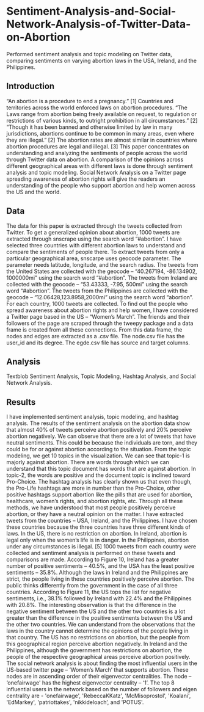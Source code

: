 # Sentiment-Analysis-and-Social-Network-Analysis-of-Twitter-Data-on-Abortion
Performed sentiment analysis and topic modeling on Twitter data, comparing sentiments on varying abortion laws in  the USA, Ireland, and the Philippines.

## Introduction

“An abortion is a procedure to end a pregnancy.” [1] Countries and territories across the world enforced laws on abortion procedures. “The Laws range from abortion being freely available on request, to regulation or restrictions of various kinds, to outright prohibition in all circumstances.” [2] “Though it has been banned and otherwise limited by law in many jurisdictions, abortions continue to be common in many areas, even where they are illegal.” [2] The abortion rates are almost similar in countries where abortion procedures are legal and illegal. [3]
This paper concentrates on understanding and analyzing the sentiments of people across the world through Twitter data on abortion. A comparison of the opinions across different geographical areas with different laws is done through sentiment analysis and topic modeling. Social Network Analysis on a Twitter page spreading awareness of abortion rights will give the readers an understanding of the people who support abortion and help women across the US and the world.

## Data

The data for this paper is extracted through the tweets collected from Twitter. To get a generalized opinion about abortion, 1000 tweets are extracted through snscrape using the search word “#abortion”.
I have selected three countries with different abortion laws to understand and compare the sentiments of people there. To extract tweets from only a particular geographical area, snscarpe uses geocode parameter. The parameter needs latitude, longitude, and the search radius. The tweets from the United States are collected with the geocode – “40.267194, -86.134902, 1000000mi” using the search word “#abortion”. The tweets from Ireland are collected with the geocode – “53.43333, -7.95, 500mi” using the search word “#abortion”. The tweets from the Philippines are collected with the geocode – “12.06428,123.8958,2000mi” using the search word “abortion”. For each country, 1000 tweets are collected.
To find out the people who spread awareness about abortion rights and help women, I have considered a Twitter page based in the US – “Women’s March”. The friends and their followers of the page are scraped through the tweepy package and a data frame is created from all these connections. From this data frame, the nodes and edges are extracted as a .csv file. The node.csv file has the user_id and its degree. The egde.csv file has source and target columns.

## Analysis

Textblob Sentiment Analysis, Topic Modeling, Hashtag Analysis, and Social Network Analysis.

## Results

I have implemented sentiment analysis, topic modeling, and hashtag analysis. The results of the sentiment analysis on the abortion data show that almost 40% of tweets perceive abortion positively and 20% perceive abortion negatively. We can observe that there are a lot of tweets that have neutral sentiments. This could be because the individuals are torn, and they could be for or against abortion according to the situation. From the topic modeling, we get 10 topics in the visualization. We can see that topic-1 is majorly against abortion. There are words through which we can understand that this topic document has words that are against abortion. In topic-2, the words are positive and the document topic is inclined toward Pro-Choice. The hashtag analysis has clearly shown us that even though, the Pro-Life hashtags are more in number than the Pro-Choice, other positive hashtags support abortion like the pills that are used for abortion, healthcare, women’s rights, and abortion rights, etc. Through all these methods, we have understood that most people positively perceive abortion, or they have a neutral opinion on the matter. I have extracted tweets from the countries – USA, Ireland, and the Philippines. I have chosen these countries because the three countries have three different kinds of laws. In the US, there is no restriction on abortion. In Ireland, abortion is legal only when the women’s life is in danger. In the Philippines, abortion under any circumstances is illegal. [5] 1000 tweets from each country were collected and sentiment analysis is performed on these tweets and comparisons are made. According to Figure 10, Ireland has a greater number of positive sentiments – 40.5%, and the USA has the least positive sentiments – 35.8%. Although the laws in Ireland and the Philippines are strict, the people living in these countries positively perceive abortion. The public thinks differently from the government in the case of all three countries. According to Figure 11, the US tops the list for negative sentiments, i.e., 38.1% followed by Ireland with 22.4% and the Philippines with 20.8%. The interesting observation is that the difference in the negative sentiment between the US and the other two countries is a lot greater than the difference in the positive sentiments between the US and the other two countries. We can understand from the observations that the laws in the country cannot determine the opinions of the people living in that country. The US has no restrictions on abortion, but the people from this geographical region perceive abortion negatively. In Ireland and the Philippines, although the government has restrictions on abortion, the people of the respective geographical areas perceive abortion positively. The social network analysis is about finding the most influential users in the US-based twitter page – ‘Women’s March’ that supports abortion. These nodes are in ascending order of their eigenvector centralities. The node – ‘onefairwage' has the highest eigenvector centrality – ‘1’. The top 8 influential users in the network based on the number of followers and eigen centrality are - 'onefairwage', 'RebeccaKKatz', 'McMisoprostol', 'Koalani', 'EdMarkey', 'patriottakes', 'nikkideloach’, and 'POTUS'. 




